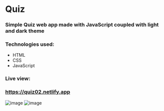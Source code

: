 # Quiz

### Simple Quiz web app made with JavaScript coupled with light and dark theme
### Technologies used:
* HTML
* CSS
* JavaScript
### Live view:
### https://quiz02.netlify.app
![image](https://user-images.githubusercontent.com/81018331/227926994-82854344-b5dd-4eff-a709-3110104f62eb.png)
![image](https://user-images.githubusercontent.com/81018331/227928668-9d94e52d-b14c-4193-81ba-bd26c45d24aa.png)
